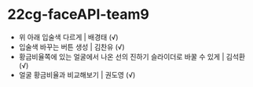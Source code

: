 # 22cg-faceAPI-team9
- 위 아래 입술색 다르게 | 배경태 (√)
- 입술색 바꾸는 버튼 생성 | 김찬유 (√)
- 황금비율쪽에 있는 얼굴에서 나온 선의 진하기 슬라이더로 바꿀 수 있게 | 김석환 (√)
- 얼굴 황금비율과 비교해보기 | 권도영 (√)
